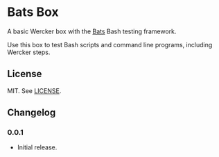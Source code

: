 # Bats Box

A basic Wercker box with the [Bats](https://github.com/sstephenson/bats)
Bash testing framework.

Use this box to test Bash scripts and command line programs, including Wercker
steps.

## License

MIT. See [LICENSE](LICENSE).

## Changelog

### 0.0.1

- Initial release.
